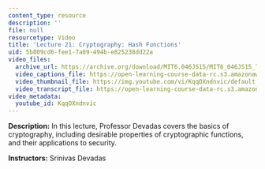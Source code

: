 ```yaml
---
content_type: resource
description: ''
file: null
resourcetype: Video
title: 'Lecture 21: Cryptography: Hash Functions'
uid: 5b809cd6-fee1-7a09-494b-e825238dd22a
video_files:
  archive_url: https://archive.org/download/MIT6.046JS15/MIT6_046JS15_lec21_300k.mp4
  video_captions_file: https://open-learning-course-data-rc.s3.amazonaws.com/6-046j-design-and-analysis-of-algorithms-spring-2015/02cac47470215e6f8c3fdccc19d1ddbc_KqqOXndnvic.vtt
  video_thumbnail_file: https://img.youtube.com/vi/KqqOXndnvic/default.jpg
  video_transcript_file: https://open-learning-course-data-rc.s3.amazonaws.com/6-046j-design-and-analysis-of-algorithms-spring-2015/23dfd72a9d57cb1a8e385d0671a8d86f_KqqOXndnvic.pdf
video_metadata:
  youtube_id: KqqOXndnvic
---
```


**Description:** In this lecture, Professor Devadas covers the basics of cryptography, including desirable properties of cryptographic functions, and their applications to security.

**Instructors:** Srinivas Devadas